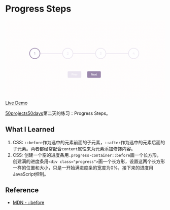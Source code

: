 # Progress Steps
![](images/progress-step.png)
[Live Demo](https://mia-progress-steps.netlify.app/)

[50projects50days](https://github.com/bradtraversy/50projects50days)第二天的练习：Progress Steps。

## What I Learned
1. CSS: `::before`作为选中的元素前面的子元素，`::after`作为选中的元素后面的子元素。两者都经常配合`content`属性来为元素添加修饰内容。
2. CSS: 创建一个空的进度条用`.progress-container::before`画一个长方形，创建满的进度条用`<div class="progress">`画一个长方形，设置这两个长方形一样的位置和大小，只是一开始满进度条的宽度为0%，接下来的进度用JavaScript控制。

## Reference
- [MDN - ::before](https://developer.mozilla.org/zh-CN/docs/Web/CSS/::before)


